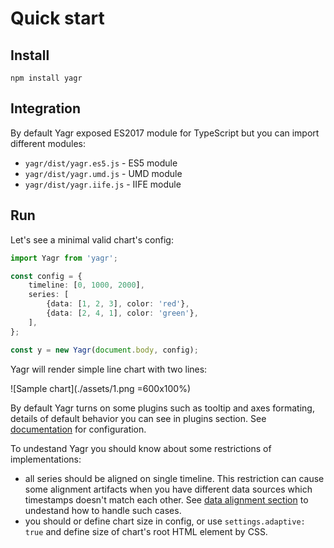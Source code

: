 # Quick start

## Install

```
npm install yagr
```

## Integration

By default Yagr exposed ES2017 module for TypeScript but you can import different modules:

-   `yagr/dist/yagr.es5.js` - ES5 module
-   `yagr/dist/yagr.umd.js` - UMD module
-   `yagr/dist/yagr.iife.js` - IIFE module

## Run

Let's see a minimal valid chart's config:

```ts
import Yagr from 'yagr';

const config = {
    timeline: [0, 1000, 2000],
    series: [
        {data: [1, 2, 3], color: 'red'},
        {data: [2, 4, 1], color: 'green'},
    ],
};

const y = new Yagr(document.body, config);
```

Yagr will render simple line chart with two lines:

![Sample chart](./assets/1.png =600x100%)

By default Yagr turns on some plugins such as tooltip and axes formating, details of default behavior you can see in plugins section. See [documentation](./api/visualization.md) for configuration.

To undestand Yagr you should know about some restrictions of implementations:

-   all series should be aligned on single timeline. This restriction can cause some alignment artifacts when you have different data sources which timestamps doesn't match each other. See [data alignment section](./api/data-processing.md#data-alignment) to undestand how to handle such cases.
-   you should or define chart size in config, or use `settings.adaptive: true` and define size of chart's root HTML element by CSS.
